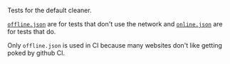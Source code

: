Tests for the default cleaner.

[`offline.json`](offline.json) are for tests that don't use the network and [`online.json`](online.json) are for tests that do.

Only `offline.json` is used in CI because many websites don't like getting poked by github CI.
